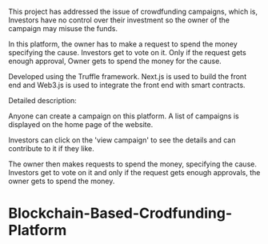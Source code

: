 This project has addressed the issue of crowdfunding campaigns, which is, Investors have no control over their investment so the owner of the campaign may misuse the funds.

In this platform, the owner has to make a request to spend the money specifying the cause. Investors get to vote on it. Only if the request gets enough approval, Owner gets to spend the money for the cause.

Developed using the Truffle framework. Next.js is used to build the front end and Web3.js is used to integrate the front end with smart contracts.

Detailed description:

Anyone can create a campaign on this platform. A list of campaigns is displayed on the home page of the website.

Investors can click on the 'view campaign' to see the details and can contribute to it if they like.

The owner then makes requests to spend the money, specifying the cause. Investors get to vote on it and only if the request gets enough approvals, the owner gets to spend the money.
# Blockchain-Based-Crodfunding-Platform

